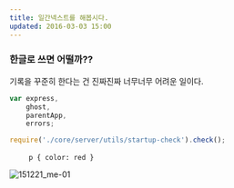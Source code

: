 ```yaml
---
title: 일간넥스트를 해봅시다.
updated: 2016-03-03 15:00
---
```

### 한글로 쓰면 어떨까??
기록을 꾸준히 한다는 건 진짜진짜 너무너무 어려운 일이다. 

```javascript
var express,
    ghost,
    parentApp,
    errors;

require('./core/server/utils/startup-check').check();
```

<pre>
	<code class="language-css">p { color: red }</code>
</pre>

![151221_me-01](https://cloud.githubusercontent.com/assets/7744615/13486444/85c8b534-e154-11e5-8de4-22fcee60b019.png)

